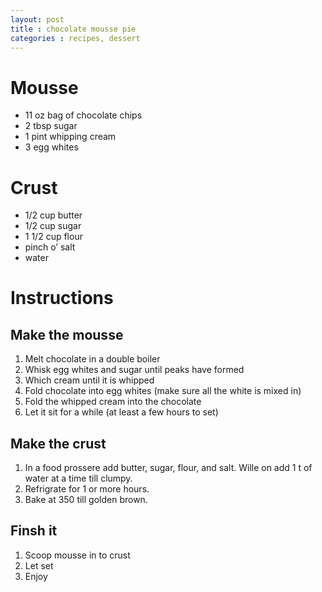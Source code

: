 ```yaml
---
layout: post
title : chocolate mousse pie
categories : recipes, dessert
---
```


# Mousse

* 11 oz bag of chocolate chips
* 2 tbsp sugar
* 1 pint whipping cream
* 3 egg whites

# Crust

* 1/2 cup butter
* 1/2 cup sugar
* 1 1/2 cup flour
* pinch o’ salt
* water

# Instructions

## Make the mousse

1. Melt chocolate in a double boiler
2. Whisk egg whites and sugar until peaks have formed
3. Which cream until it is whipped
4. Fold chocolate into egg whites (make sure all the white is mixed in)
5. Fold the whipped cream into the chocolate
6. Let it sit for a while (at least a few hours to set)

## Make the crust

1. In a food prossere add butter, sugar, flour, and salt.  Wille on add 1 t of water at a time till clumpy.
2. Refrigrate for 1 or more hours. 
3. Bake at 350 till golden brown.

## Finsh it

1. Scoop mousse in to crust
2. Let set
3. Enjoy